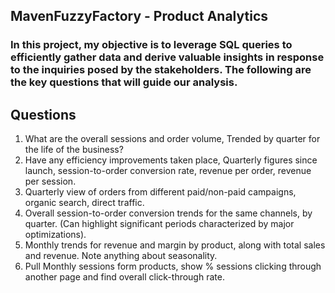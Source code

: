 ## MavenFuzzyFactory - Product Analytics

### In this project, my objective is to leverage SQL queries to efficiently gather data and derive valuable insights in response to the inquiries posed by the stakeholders. The following are the key questions that will guide our analysis.

## Questions
1. What are the overall sessions and order volume, Trended by quarter for the life of the business?
2. Have any efficiency improvements taken place, Quarterly figures since launch, session-to-order conversion rate, revenue per order, revenue per session.
3. Quarterly view of orders from different paid/non-paid campaigns, organic search, direct traffic.
4. Overall session-to-order conversion trends for the same channels, by quarter. (Can highlight significant periods characterized by major optimizations).
5. Monthly trends for revenue and margin by product, along with total sales and revenue. Note anything about seasonality.
6. Pull Monthly sessions form products, show % sessions clicking through another page and find overall click-through rate.